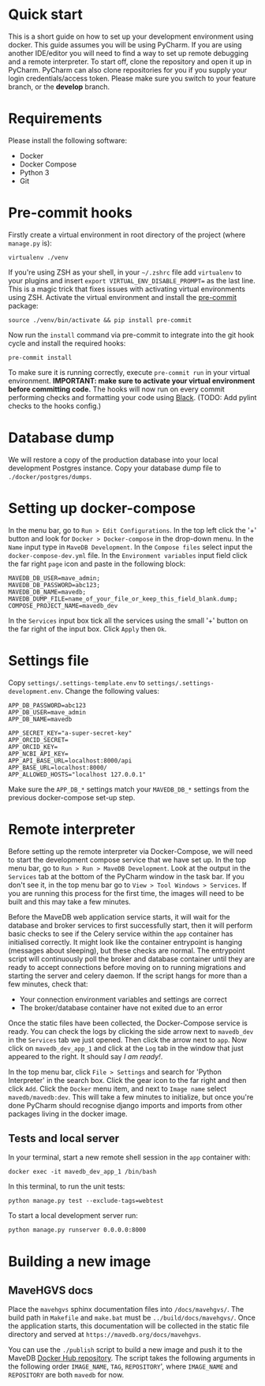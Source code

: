 # Quick start

This is a short guide on how to set up your development environment using docker. This guide assumes you will be using
PyCharm. If you are using another IDE/editor you will need to find a way to set up remote debugging and a remote
interpreter. To start off, clone the repository and open it up in PyCharm. PyCharm can also clone repositories for you
if you supply your login credentials/access token. Please make sure you switch to your feature branch, or the
**develop** branch.

# Requirements

Please install the following software:

- Docker
- Docker Compose
- Python 3
- Git

# Pre-commit hooks
Firstly create a virtual environment in root directory of the project (where `manage.py` is):

```shell
virtualenv ./venv
```

If you're using ZSH as your shell, in your `~/.zshrc` file  add `virtualenv` to your plugins and insert 
`export VIRTUAL_ENV_DISABLE_PROMPT=` as the last line. This is a magic trick that fixes issues with activating virtual 
environments using ZSH. Activate the virtual environment and install the [pre-commit](https://pre-commit.com/) package:

```shell
source ./venv/bin/activate && pip install pre-commit
```

Now run the `install` command via pre-commit to integrate into the git hook cycle and install the required hooks:

```shell
pre-commit install
```

To make sure it is running correctly, execute `pre-commit run` in your virtual environment. **IMPORTANT: make sure
to activate your virtual environment before committing code.** The hooks will now run on every commit performing checks
and formatting your code using [Black](https://github.com/psf/black). (TODO: Add pylint checks to the hooks config.)

# Database dump
We will restore a copy of the production database into your local development Postgres instance. Copy your database dump
file to `./docker/postgres/dumps`.

# Setting up docker-compose
In the menu bar, go to `Run > Edit Configurations`. In the top left click the '+' button and look for 
`Docker > Docker-compose` in the drop-down menu. In the `Name` input type in `MaveDB Development`. In the `Compose files`
select input the `docker-compose-dev.yml` file. In the `Environment variables` input field click the far right `page` icon 
and paste in the following block:

```text
MAVEDB_DB_USER=mave_admin;
MAVEDB_DB_PASSWORD=abc123;
MAVEDB_DB_NAME=mavedb;
MAVEDB_DUMP_FILE=name_of_your_file_or_keep_this_field_blank.dump;
COMPOSE_PROJECT_NAME=mavedb_dev
```

In the `Services` input box tick all the services using the small '+' button on the far right of the input box. Click
`Apply` then `Ok`.

# Settings file
Copy `settings/.settings-template.env` to `settings/.settings-development.env`. Change the following values:

```dotenv
APP_DB_PASSWORD=abc123
APP_DB_USER=mave_admin
APP_DB_NAME=mavedb

APP_SECRET_KEY="a-super-secret-key"
APP_ORCID_SECRET=
APP_ORCID_KEY=
APP_NCBI_API_KEY=
APP_API_BASE_URL=localhost:8000/api
APP_BASE_URL=localhost:8000/
APP_ALLOWED_HOSTS="localhost 127.0.0.1"
```

Make sure the `APP_DB_*` settings match your `MAVEDB_DB_*` settings from the previous docker-compose set-up step.

# Remote interpreter
Before setting up the remote interpreter via Docker-Compose, we will need to start the development compose service that
we have set up. In the top menu bar, go to `Run > Run > MaveDB Development`. Look at the output in the `Services` tab
at the bottom of the PyCharm window in the task bar. If you don't see it, in the top menu bar go to 
`View > Tool Windows > Services`. If you are running this process for the first time, the images will need to be 
built and this may take a few minutes. 

Before the MaveDB web application service starts, it will wait for the database and broker services to first
successfully start, then it will perform basic checks to see if the Celery service within the `app` container has
initialised correctly. It might look like the container entrypoint is hanging (messages about sleeping), but these checks 
are normal. The entrypoint script will continuously poll the broker and database container until they are ready to 
accept connections before moving on to running migrations and starting the server and celery daemon. If the script 
hangs for more than a few minutes, check that:

- Your connection environment variables and settings are correct
- The broker/database container have not exited due to an error

Once the static files have been collected, the Docker-Compose service is ready. You can check the logs by clicking
the side arrow next to `mavedb_dev` in the `Services` tab we just opened. Then click the arrow next to `app`. Now click
on `mavedb_dev_app_1` and click at the `Log` tab in the window that just appeared to the right. It should say *I am ready!*.

In the top menu bar, click `File > Settings` and search for 'Python Interpreter' in the search box. Click the gear icon
to the far right and then click `Add`. Click the `Docker` menu item, and next to `Image name` select `mavedb/mavedb:dev`.
This will take a few minutes to initialize, but once you're done PyCharm should recognise django imports and imports
from other packages living in the docker image.

## Tests and local server
In your terminal, start a new remote shell session in the `app` container with:

```shell
docker exec -it mavedb_dev_app_1 /bin/bash
```

In this terminal, to run the unit tests:

```shell
python manage.py test --exclude-tags=webtest
```

To start a local development server run:

```shell script
python manage.py runserver 0.0.0.0:8000
```

# Building a new image

## MaveHGVS docs
Place the `mavehgvs` sphinx documentation files into `/docs/mavehgvs/`. The build path in `Makefile` and `make.bat`
must be `../build/docs/mavehgvs/`. Once the application starts, this documentation will be collected in the static file
directory and served at `https://mavedb.org/docs/mavehgvs`.

You can use the `./publish` script to build a new image and push it to the MaveDB [Docker Hub repository](https://hub.docker.com/). 
The script takes the following arguments in the following order `IMAGE_NAME`, `TAG`, `REPOSITORY`', where `IMAGE_NAME` and `REPOSITORY`
are both `mavedb` for now.

